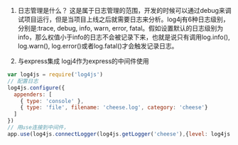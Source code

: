 1. 日志管理是什么？
这是属于日志管理的范围，开发的时候可以通过debug来调试项目运行，但是当项目上线之后就需要日志来分析。log4j有6种日志级别，分别是:trace, debug, info, warn, error, fatal。假如设置默认的日志级别为info，那么权值小于info的日志不会被记录下来，也就是说只有调用log.info(), log.warn(), log.error()或者log.fatal()才会触发记录日志。

2. 与express集成
logj4作为express的中间件使用
```javascript
var log4js = require('log4js')
// 配置日志
log4js.configure({
  appenders: [
    { type: 'console' },
    { type: 'file', filename: 'cheese.log', category: 'cheese'}
  ]
})
// 用use连接到中间件，
app.use(log4js.connectLogger(log4js.getLogger('cheese'),{level: log4js.levels.INFO}))

```